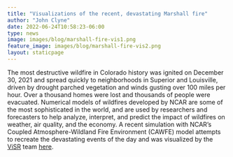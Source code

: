 ```yaml
---
title: "Visualizations of the recent, devastating Marshall fire"
author: "John Clyne"
date: 2022-06-24T10:58:23-06:00
type: news
image: images/blog/marshall-fire-vis1.png
feature_image: images/blog/marshall-fire-vis2.png
layout: staticpage
---
```


The most destructive wildfire in Colorado history was ignited on
December 30, 2021 and spread quickly to neighborhoods in Superior
and Louisville, driven by drought parched vegetation and winds
gusting over 100 miles per hour. Over a thousand homes were lost
and thousands of people were evacuated. Numerical models of wildfires
developed by NCAR are some of the most sophisticated in the world,
and are used by researchers and forecasters to help analyze,
interpret, and predict the impact of wildfires on weather, air
quality, and the economy. A recent simulation with NCAR’s Coupled
Atmosphere-Wildland Fire Environment (CAWFE) model attempts to
recreate the devastating events of the day and was visualized by
the [ViSR]() team [here](https://www.youtube.com/watch?v=hVgvjs20vrc&t=57s).
